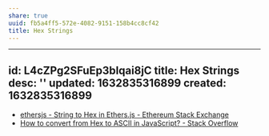 ```yaml
---
share: true
uuid: fb5a4ff5-572e-4082-9151-158b4cc8cf42
title: Hex Strings
---
```

---
id: L4cZPg2SFuEp3bIqai8jC
title: Hex Strings
desc: ''
updated: 1632835316899
created: 1632835316899
---

* [ethersjs - String to Hex in Ethers.js - Ethereum Stack Exchange](https://ethereum.stackexchange.com/questions/96884/string-to-hex-in-ethers-js)
* [How to convert from Hex to ASCII in JavaScript? - Stack Overflow](https://stackoverflow.com/questions/3745666/how-to-convert-from-hex-to-ascii-in-javascript)